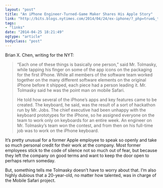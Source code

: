 ```yaml
---
layout: "post"
title: "An iPhone Engineer-Turned-Game Maker Shares His Apple Story"
link: "http://bits.blogs.nytimes.com/2014/04/24/ex-iphone/?_php=true&_type=blogs&_r=0"
tags: 
- "links"
date: "2014-04-25 18:21:49"
ogtype: "article"
bodyclass: "post"
---
```


Brian X. Chen, writing for the NYT:

> “Each one of these things is basically one person,” said Mr. Tolmasky, while tapping his finger on some of the app icons on the packaging for the first iPhone. While all members of the software team worked together on the many different software elements on the original iPhone before it shipped, each piece had a person leading it. Mr. Tolmasky said he was the point man on mobile Safari.
> 
> He told how several of the iPhone’s apps and key features came to be created. The keyboard, he said, was the result of a sort of hackathon run by Mr. Jobs. The chief executive had been unhappy with the keyboard prototypes for the iPhone, so he assigned everyone on the team to work only on keyboards for an entire week. An engineer on Mr. Tolmasky’s team won the contest, and from then on his full-time job was to work on the iPhone keyboard.

It’s pretty unusual for a former Apple employee to speak so openly and take so much personal credit for their work at the company. Most former employees stick to the code of silence not so much out of fear, but because they left the company on good terms and want to keep the door open to perhaps return someday.

But, something tells me Tolmasky doesn’t have to worry about that. I’m also highly dubious that a 20-year-old, no matter how talented, was in charge of the Mobile Safari project.